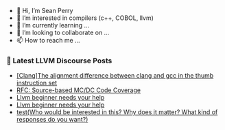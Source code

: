 - 👋 Hi, I’m Sean Perry
- 👀 I’m interested in compilers (c++, COBOL, llvm)
- 🌱 I’m currently learning ...
- 💞️ I’m looking to collaborate on ...
- 📫 How to reach me ...

<!---
s66perry/s66perry is a ✨ special ✨ repository because its `README.md` (this file) appears on your GitHub profile.
You can click the Preview link to take a look at your changes.
--->
### 📕 Latest LLVM Discourse Posts

<!-- DISCOURSE-LLVM:START -->
- [[Clang]The alignment difference between clang and gcc in the thumb instruction set](https://discourse.llvm.org/t/clang-the-alignment-difference-between-clang-and-gcc-in-the-thumb-instruction-set/79332#post_2)
- [RFC: Source-based MC/DC Code Coverage](https://discourse.llvm.org/t/rfc-source-based-mc-dc-code-coverage/59244#post_12)
- [Llvm beginner needs your help](https://discourse.llvm.org/t/llvm-beginner-needs-your-help/79382#post_2)
- [Llvm beginner needs your help](https://discourse.llvm.org/t/llvm-beginner-needs-your-help/79382#post_1)
- [test&lpar;Who would be interested in this? Why does it matter? What kind of responses do you want?&rpar;](https://discourse.llvm.org/t/test-who-would-be-interested-in-this-why-does-it-matter-what-kind-of-responses-do-you-want/79381#post_1)
<!-- DISCOURSE-LLVM:END -->
